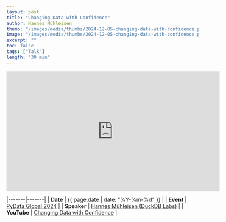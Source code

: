 ```yaml
---
layout: post
title: "Changing Data with Confidence"
author: Hannes Mühleisen
thumb: "/images/media/thumbs/2024-12-05-changing-data-with-confidence.png"
image: "/images/media/thumbs/2024-12-05-changing-data-with-confidence.png"
excerpt: ""
toc: false
tags: ["Talk"]
length: "30 min"
---
```


<div class="video-container">
<iframe width="560" height="315" src="https://www.youtube-nocookie.com/embed/7UqLMHloTsQ?si=LkrjMgbbwmQTXjV8" title="YouTube video player" frameborder="0" allow="accelerometer; autoplay; clipboard-write; encrypted-media; gyroscope; picture-in-picture; web-share" referrerpolicy="strict-origin-when-cross-origin" allowfullscreen></iframe>
</div>

|-------|-------|
| **Date** | {{ page.date | date: "%Y-%m-%d" }} |
| **Event** | [PyData Global 2024](https://pydata.org/global2024/) |
| **Speaker** | [Hannes Mühleisen (DuckDB Labs)](https://hannes.muehleisen.org/) |
| **YouTube** | [Changing Data with Confidence](https://www.youtube.com/watch?v=7UqLMHloTsQ) |
